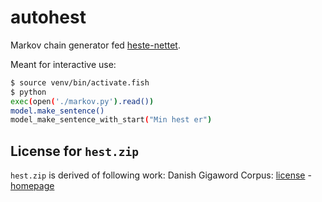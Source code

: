 # autohest
Markov chain generator fed [heste-nettet](https://www.heste-nettet.dk/).

Meant for interactive use:
```sh
$ source venv/bin/activate.fish
$ python
exec(open('./markov.py').read())
model.make_sentence()
model_make_sentence_with_start("Min hest er")
```

## License for `hest.zip`
`hest.zip` is derived of following work: Danish Gigaword Corpus: [license](https://creativecommons.org/licenses/by/4.0/) - [homepage](https://gigaword.dk/)